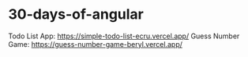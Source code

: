 # 30-days-of-angular

Todo List App: https://simple-todo-list-ecru.vercel.app/
Guess Number Game: https://guess-number-game-beryl.vercel.app/
